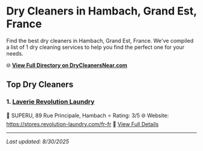 # Dry Cleaners in Hambach, Grand Est, France

Find the best dry cleaners in Hambach, Grand Est, France. We've compiled a list of 1 dry cleaning services to help you find the perfect one for your needs.

🌐 **[View Full Directory on DryCleanersNear.com](https://drycleanersnear.com/city/France/Grand%20Est/Hambach)**

## Top Dry Cleaners

### 1. [Laverie Revolution Laundry](https://drycleanersnear.com/dryCleaner/68afb8ba4e19aac41e8a229f/laverie-revolution-laundry)
📍 SUPERU, 89 Rue Principale, Hambach
⭐ Rating: 3/5
🌐 Website: https://stores.revolution-laundry.com/fr-fr
🔗 [View Full Details](https://drycleanersnear.com/dryCleaner/68afb8ba4e19aac41e8a229f/laverie-revolution-laundry)


---

*Last updated: 8/30/2025*
